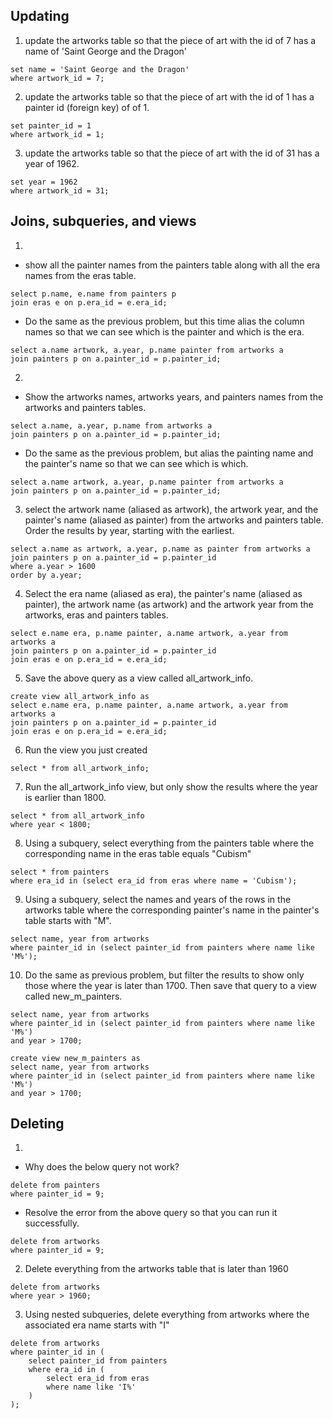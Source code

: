 ## Updating
 
1. update the artworks table so that the piece of art with the id of 7 has a name of 'Saint George and the Dragon'
```update artworks 
set name = 'Saint George and the Dragon'
where artwork_id = 7; 
```

2. update the artworks table so that the piece of art with the id of 1 has a painter id (foreign key) of of 1.
```update artworks 
set painter_id = 1 
where artwork_id = 1; 
```

3. update the artworks table so that the piece of art with the id of 31 has a year of 1962. 
```update artworks 
set year = 1962 
where artwork_id = 31;
```

## Joins, subqueries, and views

1. 
  - show all the painter names from the painters table along with all the era names from the eras table.

```
select p.name, e.name from painters p 
join eras e on p.era_id = e.era_id;
```

  -  Do the same as the previous problem, but this time alias the column names so that we can see which is the painter and which is the era. 
```
select a.name artwork, a.year, p.name painter from artworks a 
join painters p on a.painter_id = p.painter_id;
```

2. 
  - Show the artworks names, artworks years, and painters names from the artworks and painters tables. 
  ```
  select a.name, a.year, p.name from artworks a 
  join painters p on a.painter_id = p.painter_id;
  ```
  - Do the same as the previous problem, but alias the painting name and the painter's name so that we can see which is which. 
  ```
  select a.name artwork, a.year, p.name painter from artworks a 
join painters p on a.painter_id = p.painter_id;
```

3.  select the artwork name (aliased as artwork), the artwork year, and the painter's name (aliased as painter) from the artworks and painters table. Order the results by year, starting with the earliest. 
  ```
  select a.name as artwork, a.year, p.name as painter from artworks a 
join painters p on a.painter_id = p.painter_id
where a.year > 1600
order by a.year;
```

4. Select the era name (aliased as era), the painter's name (aliased as painter), the artwork name (as artwork) and the artwork year from the artworks, eras and painters tables.
  ```
  select e.name era, p.name painter, a.name artwork, a.year from artworks a
join painters p on a.painter_id = p.painter_id
join eras e on p.era_id = e.era_id;
``` 

5. Save the above query as a view called all_artwork_info. 
```
create view all_artwork_info as
select e.name era, p.name painter, a.name artwork, a.year from artworks a
join painters p on a.painter_id = p.painter_id
join eras e on p.era_id = e.era_id;
```

6. Run the view you just created
```
select * from all_artwork_info;
```

7. Run the all_artwork_info view, but only show the results where the year is earlier than 1800. 
```
select * from all_artwork_info
where year < 1800;
```

8. Using a subquery, select everything from the painters table where the corresponding name in the eras table equals "Cubism"
```
select * from painters 
where era_id in (select era_id from eras where name = 'Cubism');
```

9. Using a subquery, select the names and years of the rows in the artworks table where the corresponding painter's name in the painter's table starts with "M". 
```
select name, year from artworks 
where painter_id in (select painter_id from painters where name like 'M%');
```

10. Do the same as previous problem, but filter the results to show only those where the year is later than 1700. Then save that query to a view called new_m_painters. 
```
select name, year from artworks 
where painter_id in (select painter_id from painters where name like 'M%')
and year > 1700;

create view new_m_painters as 
select name, year from artworks 
where painter_id in (select painter_id from painters where name like 'M%')
and year > 1700;
```


## Deleting

1. 
  - Why does the below query not work?
```
delete from painters 
where painter_id = 9;
```

  - Resolve the error from the above query so that you can run it successfully. 
```
delete from artworks 
where painter_id = 9; 
```

2. Delete everything from the artworks table that is later than 1960 
```
delete from artworks
where year > 1960;
```

3. Using nested subqueries, delete everything from artworks where the associated era name starts with "I"
```
delete from artworks 
where painter_id in (
    select painter_id from painters 
    where era_id in (
        select era_id from eras 
        where name like 'I%'
    )
);
```